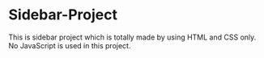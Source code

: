 # Sidebar-Project
This is sidebar project which is totally made by using HTML and CSS only. No JavaScript is used in this project.
